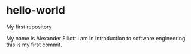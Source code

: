 # hello-world
My first repository

My name is Alexander Elliott 
i am in Introduction to software engineering
this is my first commit.
